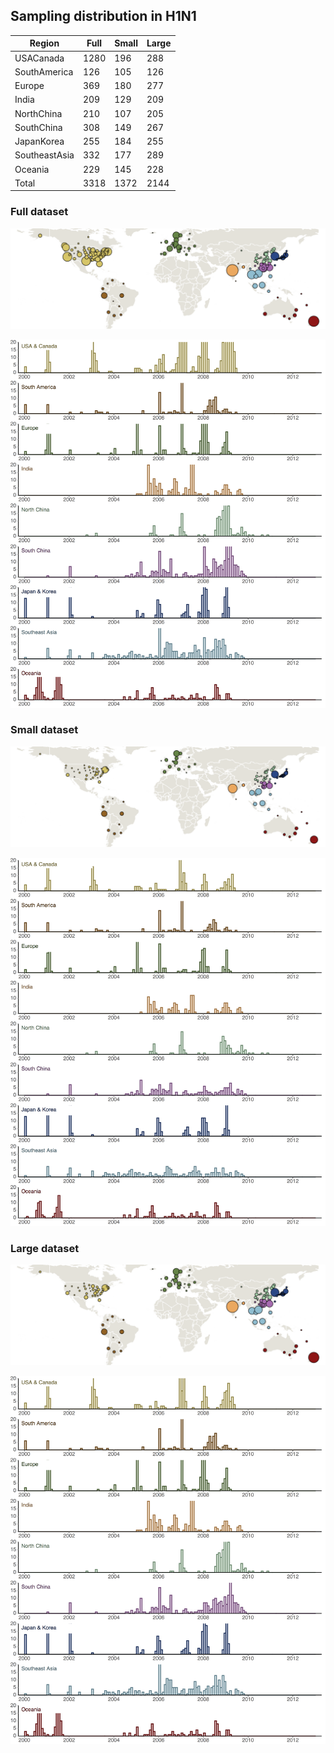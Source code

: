 ## Sampling distribution in H1N1

Region        | Full | Small | Large
------------- | ---- | ----- | -----
USACanada     | 1280 | 196   | 288
SouthAmerica  | 126  | 105   | 126
Europe	      | 369  | 180   | 277
India	      | 209  | 129   | 209
NorthChina	  | 210  | 107   | 205
SouthChina	  | 308  | 149   | 267
JapanKorea	  | 255  | 184   | 255
SoutheastAsia | 332  | 177   | 289
Oceania	      | 229  | 145   | 228
Total         | 3318 | 1372  | 2144

### Full dataset

![](figures/h1_full_map.png)

![](figures/h1_full_hist.png)

### Small dataset

![](figures/h1_small_map.png)

![](figures/h1_small_hist.png)

### Large dataset

![](figures/h1_large_map.png)

![](figures/h1_large_hist.png)
